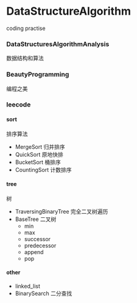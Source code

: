 # DataStructureAlgorithm
coding practise

### DataStructuresAlgorithmAnalysis
数据结构和算法
### BeautyProgramming
编程之美
### leecode

#### sort
排序算法

+ MergeSort  归并排序
+ QuickSort   原地快排
+ BucketSort  桶排序
+ CountingSort 计数排序

#### tree
树
+ TraversingBinaryTree  完全二叉树遍历
+ BaseTree   二叉树
    - min
    - max
    - successor
    - predecessor
    - append
    - pop

#### other
+ linked_list   
+ BinarySearch   二分查找
